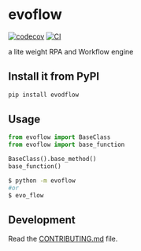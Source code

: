 # evoflow

[![codecov](https://codecov.io/gh/maycuatroi/evo-flow/branch/main/graph/badge.svg?token=evo-flow_token_here)](https://codecov.io/gh/maycuatroi/evo-flow)
[![CI](https://github.com/maycuatroi/evo-flow/actions/workflows/main.yml/badge.svg)](https://github.com/maycuatroi/evo-flow/actions/workflows/main.yml)

a lite weight RPA and Workflow engine

## Install it from PyPI

```bash
pip install evodflow
```

## Usage

```py
from evoflow import BaseClass
from evoflow import base_function

BaseClass().base_method()
base_function()
```

```bash
$ python -m evoflow
#or
$ evo_flow
```

## Development

Read the [CONTRIBUTING.md](CONTRIBUTING.md) file.
